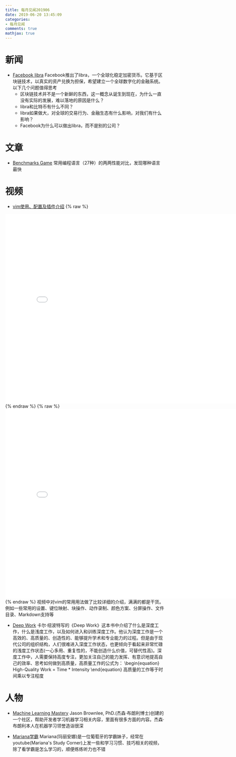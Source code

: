 ```yaml
---
title: 每月见闻201906
date: 2019-06-20 13:45:09
categories:
- 每月见闻
comments: true
mathjax: true
---
```


# 新闻
* [Facebook libra](https://libra.org/zh-CN/vision/)
Facebook推出了libra，一个全球化稳定加密货币。它基于区块链技术，以真实的资产兑换为担保，希望建立一个全球数字化的金融系统。以下几个问题值得思考
    * 区块链技术并不是一个新鲜的东西，这一概念从诞生到现在，为什么一直没有实际的发展，难以落地的原因是什么？
    * libra和比特币有什么不同？
    * libra如果做大，对全球的交易行为、金融生态有什么影响，对我们有什么影响？
    * Facebook为什么可以做出libra，而不是别的公司？

# 文章
* [Benchmarks Game](https://benchmarksgame-team.pages.debian.net/benchmarksgame/)
常用编程语言（27种）的两两性能对比，发现哪种语言最快

# 视频
* [vim使用、配置及插件介绍](https://www.bilibili.com/video/av55498503)
{% raw %}
<iframe width=800 height=600 src="//player.bilibili.com/player.html?aid=55498503&cid=97032762&page=1" scrolling="no" border="0" frameborder="no" framespacing="0" allowfullscreen="true"> </iframe>
{% endraw %}
{% raw %}
<iframe width=800 height=600 src="//player.bilibili.com/player.html?aid=55664166&cid=97315421&page=1" scrolling="no" border="0" frameborder="no" framespacing="0" allowfullscreen="true"> </iframe>
{% endraw %}
视频中对vim的常用用法做了比较详细的介绍，满满的都是干货。例如一些常用的设置、键位映射、块操作、动作录制、颜色方案、分屏操作、文件目录、Markdown支持等

* [Deep Work](https://www.bilibili.com/video/av55905448?from=search&seid=2099448832952715703)
卡尔·纽波特写的《Deep Work》这本书中介绍了什么是深度工作，什么是浅度工作，以及如何进入和训练深度工作。他认为深度工作是一个高效的、高质量的、创造性的、能够提升学术和专业能力的过程。但是由于现代公司的组织结构，人们很难进入深度工作状态，也更倾向于看起来非常忙碌的浅度工作状态(一心多用、重复性的，不能创造什么价值，可替代性高)。深度工作中，人需要保持高度专注，更加关注自己的能力发挥、有意识地提高自己的效率、思考如何做到高质量，高质量工作的公式为：
\begin{equation}
High-Quality Work = Time * Intensity
\end{equation}
高质量的工作等于时间乘以专注程度

# 人物
* [Machine Learning Mastery](https://machinelearningmastery.com/blog/)
Jason Brownlee, PhD.(杰森·布朗利博士)创建的一个社区，帮助开发者学习机器学习相关内容，里面有很多方面的内容。杰森·布朗利本人在机器学习领誉造诣很深

* [Mariana学霸](https://www.bilibili.com/video/av15040118?from=search&seid=3864525550271204006)
Mariana(玛丽安娜)是一位葡萄牙的学霸妹子，经常在youtube(Mariana's Study Corner)上发一些和学习习惯、技巧相关的视频，除了看学霸是怎么学习的，顺便练练听力也不错
